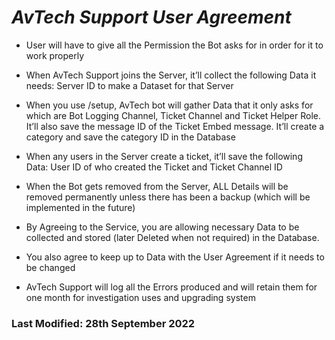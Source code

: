 # ***AvTech Support User Agreement***

- User will have to give all the Permission the Bot asks for in order for it to work properly

- When AvTech Support joins the Server, it’ll collect the following Data it needs: Server ID to make a Dataset for that Server

- When you use /setup, AvTech bot will gather Data that it only asks for which are Bot Logging Channel, Ticket Channel and Ticket Helper Role. It’ll also save the message ID of the Ticket Embed message. It’ll create a category and save the category ID in the Database

- When any users in the Server create a ticket, it’ll save the following Data: User ID of who created the Ticket and Ticket Channel ID

- When the Bot gets removed from the Server, ALL Details will be removed permanently unless there has been a backup (which will be implemented in the future)

- By Agreeing to the Service, you are allowing necessary Data to be collected and stored (later Deleted when not required) in the
Database.

- You also agree to keep up to Data with the User Agreement if it needs to be changed

- AvTech Support will log all the Errors produced and will retain them for one month for investigation uses and upgrading system

### Last Modified: 28th September 2022
